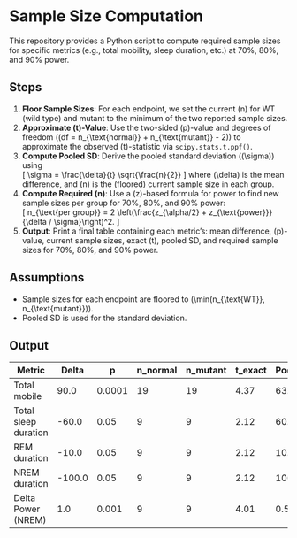 # Sample Size Computation

This repository provides a Python script to compute required sample sizes for specific metrics (e.g., total mobility, sleep duration, etc.) at 70%, 80%, and 90% power.  

## Steps

1. **Floor Sample Sizes**: For each endpoint, we set the current \(n\) for WT (wild type) and mutant to the minimum of the two reported sample sizes.  
2. **Approximate \(t\)-Value**: Use the two-sided \(p\)-value and degrees of freedom (\(df = n_{\text{normal}} + n_{\text{mutant}} - 2\)) to approximate the observed \(t\)-statistic via `scipy.stats.t.ppf()`.  
3. **Compute Pooled SD**: Derive the pooled standard deviation (\(\sigma\)) using  
   \[
     \sigma = \frac{\delta}{t} \sqrt{\frac{n}{2}} 
   \]
   where \(\delta\) is the mean difference, and \(n\) is the (floored) current sample size in each group.  
4. **Compute Required \(n\)**: Use a \(z\)-based formula for power to find new sample sizes per group for 70%, 80%, and 90% power:  
   \[
     n_{\text{per group}} 
       = 2 \left(\frac{z_{\alpha/2} + z_{\text{power}}}{\delta / \sigma}\right)^2.
   \]
5. **Output**: Print a final table containing each metric’s: mean difference, \(p\)-value, current sample sizes, exact \(t\), pooled SD, and required sample sizes for 70%, 80%, and 90% power.

## Assumptions

- Sample sizes for each endpoint are floored to \(\min(n_{\text{WT}}, n_{\text{mutant}})\).  
- Pooled SD is used for the standard deviation.

## Output

| Metric               | Delta  | p      | n_normal | n_mutant | t_exact | PooledSD | n@70% | n@80% | n@90% |
|----------------------|--------|--------|----------|----------|---------|----------|-------|-------|-------|
| Total mobile         | 90.0   | 0.0001 | 19       | 19       | 4.37    | 63.43    | 7     | 8     | 11    |
| Total sleep duration | -60.0  | 0.05   | 9        | 9        | 2.12    | 60.04    | 13    | 16    | 22    |
| REM duration         | -10.0  | 0.05   | 9        | 9        | 2.12    | 10.01    | 13    | 16    | 22    |
| NREM duration        | -100.0 | 0.05   | 9        | 9        | 2.12    | 100.07   | 13    | 16    | 22    |
| Delta Power (NREM)   | 1.0    | 0.001  | 9        | 9        | 4.01    | 0.53     | 4     | 5     | 6     |

